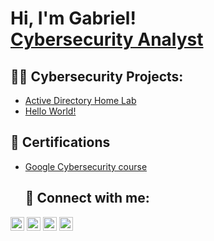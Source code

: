 <h1>Hi, I'm Gabriel! <br/><a href="www.linkedin.com/in/gabriel-silva-4a5a74313">Cybersecurity Analyst</a>
<h2>👨‍💻 Cybersecurity Projects:</h2>

  - [Active Directory Home Lab](https://github.com/Salgadosilva76/ActiveDirectoryLab.git)
  -  [Hello World!](https://github.com/joshmadakor1/Algorithms-Practice)

<h2> 📝 Certifications </h2>

- [Google Cybersecurity course](https://coursera.org/share/103d186a8068f0ad816ee35c6a153f85)
  
  <h2> 🤳 Connect with me:</h2>


[<img align="center" alt="JoshMadakor | YouTube" width="22px" src="https://cdn.jsdelivr.net/npm/simple-icons@v3/icons/youtube.svg" />][youtube]
[<img align="center" alt="JoshMadakor | Twitter" width="22px" src="https://cdn.jsdelivr.net/npm/simple-icons@v3/icons/twitter.svg" />][twitter]
[<img align="center" alt="JoshMadakor | LinkedIn" width="22px" src="https://cdn.jsdelivr.net/npm/simple-icons@v3/icons/linkedin.svg" />][linkedin]
[<img align="center" alt="JoshMadakor | Instagram" width="22px" src="https://cdn.jsdelivr.net/npm/simple-icons@v3/icons/instagram.svg" />][instagram]


[twitter]: https://twitter.com/joshmadakor
[youtube]: https://www.youtube.com/c/joshmadakor
[instagram]: https://www.instagram.com/joshmadakor/
[linkedin]: www.linkedin.com/in/gabriel-silva-4a5a74313

<!--
**joshmadakor1/joshmadakor1** is a ✨ _special_ ✨ repository because its `README.md` (this file) appears on your GitHub profile.

Here are some ideas to get you started:

- 🔭 I’m currently working on ...
- 🌱 I’m currently learning ...
- 👯 I’m looking to collaborate on ...
- 🤔 I’m looking for help with ...
- 💬 Ask me about ...
- 📫 How to reach me: ...
- 😄 Pronouns: ...
- ⚡ Fun fact: ...
-->
